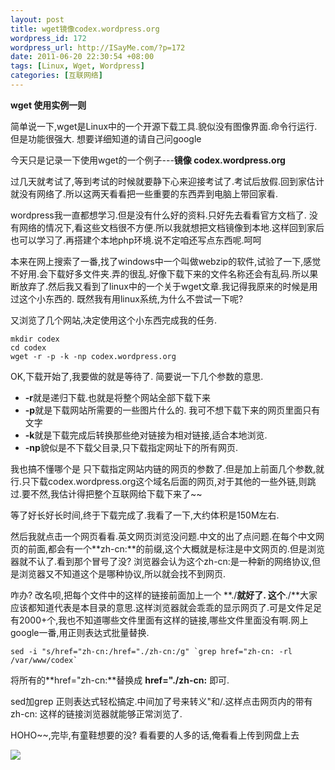 ```yaml
--- 
layout: post
title: wget镜像codex.wordpress.org
wordpress_id: 172
wordpress_url: http://ISayMe.com/?p=172
date: 2011-06-20 22:30:54 +08:00
tags: [Linux, Wget, Wordpress]
categories: [互联网络]
---
```

**wget 使用实例一则**

简单说一下,wget是Linux中的一个开源下载工具.貌似没有图像界面.命令行运行.但是功能很强大. 想要详细知道的请自己问google

今天只是记录一下使用wget的一个例子---**镜像 codex.wordpress.org**

过几天就考试了,等到考试的时候就要静下心来迎接考试了.考试后放假.回到家估计就没有网络了.所以这两天看看把一些重要的东西弄到电脑上带回家看.

wordpress我一直都想学习.但是没有什么好的资料.只好先去看看官方文档了. 没有网络的情况下,看这些文档很不方便.所以我就想把文档镜像到本地.这样回到家后也可以学习了.再搭建个本地php环境.说不定咱还写点东西呢.呵呵

本来在网上搜索了一番,找了windows中一个叫做webzip的软件,试验了一下,感觉不好用.会下载好多文件夹.弄的很乱.好像下载下来的文件名称还会有乱码.所以果断放弃了.然后我又看到了linux中的一个关于wget文章.我记得我原来的时候是用过这个小东西的. 既然我有用linux系统,为什么不尝试一下呢?

又浏览了几个网站,决定使用这个小东西完成我的任务.

    mkdir codex
    cd codex
    wget -r -p -k -np codex.wordpress.org
    
OK,下载开始了,我要做的就是等待了. 简要说一下几个参数的意思.

- **-r**就是递归下载.也就是将整个网站全部下载下来
- **-p**就是下载网站所需要的一些图片什么的. 我可不想下载下来的网页里面只有文字
- **-k**就是下载完成后转换那些绝对链接为相对链接,适合本地浏览.
- **-np**貌似是不下载父目录,只下载指定网址下的所有网页.

我也搞不懂哪个是 只下载指定网站内链的网页的参数了.但是加上前面几个参数,就行.只下载codex.wordpress.org这个域名后面的网页,对于其他的一些外链,则跳过.要不然,我估计得把整个互联网给下载下来了~~

等了好长好长时间,终于下载完成了.我看了一下,大约体积是150M左右.

然后我就点击一个网页看看.英文网页浏览没问题.中文的出了点问题.在每个中文网页的前面,都会有一个**zh-cn:**的前缀,这个大概就是标注是中文网页的.但是浏览器就不认了.看到那个冒号了没? 浏览器会认为这个zh-cn:是一种新的网络协议,但是浏览器又不知道这个是哪种协议,所以就会找不到网页.

咋办? 改名呗,把每个文件中的这样的链接前面加上一个 **./**就好了. 这个**./**大家应该都知道代表是本目录的意思.这样浏览器就会乖乖的显示网页了.可是文件足足有2000+个,我也不知道哪些文件里面有这样的链接,哪些文件里面没有啊.网上google一番,用正则表达式批量替换.

    sed -i "s/href="zh-cn:/href="./zh-cn:/g" `grep href="zh-cn: -rl /var/www/codex`
    
将所有的**href="zh-cn:**替换成 **href="./zh-cn:** 即可.

sed加grep 正则表达式轻松搞定.中间加了号来转义"和/.这样点击网页内的带有zh-cn: 这样的链接浏览器就能够正常浏览了.

HOHO~~,完毕,有童鞋想要的没? 看看要的人多的话,俺看看上传到网盘上去

[![](http://isayme.com/wp-content/uploads/2011/06/20-1.png)](http://isayme.com/wp-content/uploads/2011/06/20-1.png)
